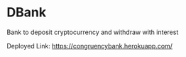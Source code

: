 # DBank
Bank to deposit cryptocurrency and withdraw with interest

Deployed Link: https://congruencybank.herokuapp.com/
